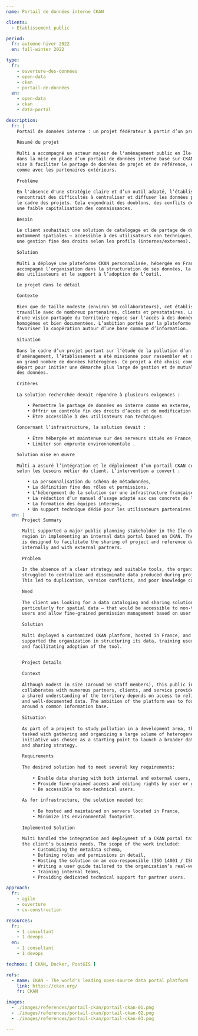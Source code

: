```yaml
---
name: Portail de données interne CKAN

clients: 
  - Etablissement public

period: 
  fr: automne-hiver 2022
  en: fall-winter 2022

type:
  fr:
    - ouverture-des-données
    - open-data
    - ckan
    - portail-de-données
  en:
    - open-data
    - ckan
    - data-portal

description:
  fr: |
    Portail de données interne : un projet fédérateur à partir d’un projet urbain
    
    Résumé du projet
    
    Multi a accompagné un acteur majeur de l'aménagement public en Île-de-France 
    dans la mise en place d’un portail de données interne basé sur CKAN. La plateforme 
    vise à faciliter le partage de données de projet et de référence, en interne 
    comme avec les partenaires extérieurs.
    
    Problème
    
    En l'absence d'une stratégie claire et d’un outil adapté, l’établissement 
    rencontrait des difficultés à centraliser et diffuser les données produites dans 
    le cadre des projets. Cela engendrait des doublons, des conflits de versions et 
    une faible capitalisation des connaissances.
    
    Besoin
    
    Le client souhaitait une solution de catalogage et de partage de données – 
    notamment spatiales – accessible à des utilisateurs non techniques, et permettant 
    une gestion fine des droits selon les profils (internes/externes).
    
    Solution
    
    Multi a déployé une plateforme CKAN personnalisée, hébergée en France, et a 
    accompagné l’organisation dans la structuration de ses données, la formation 
    des utilisateurs et le support à l’adoption de l’outil.

    Le projet dans le détail

    Contexte
    
    Bien que de taille modeste (environ 50 collaborateurs), cet établissement public 
    travaille avec de nombreux partenaires, clients et prestataires. La construction 
    d'une vision partagée du territoire repose sur l'accès à des données fiables, 
    homogènes et bien documentées. L’ambition portée par la plateforme était de 
    favoriser la coopération autour d’une base commune d’information.
    
    Situation
    
    Dans le cadre d’un projet portant sur l’étude de la pollution d’un secteur 
    d’aménagement, l’établissement a été missionné pour rassembler et structurer 
    un grand nombre de données hétérogènes. Ce projet a été choisi comme point de 
    départ pour initier une démarche plus large de gestion et de mutualisation 
    des données.
    
    Critères
    
    La solution recherchée devait répondre à plusieurs exigences :

        • Permettre le partage de données en interne comme en externe,
        • Offrir un contrôle fin des droits d’accès et de modification selon les utilisateurs ou groupes,
        • Être accessible à des utilisateurs non techniques
    
    Concernant l’infrastructure, la solution devait :
    
        • Être hébergée et maintenue sur des serveurs situés en France,
        • Limiter son emprunte environnementale .

    Solution mise en œuvre
    
    Multi a assuré l’intégration et le déploiement d’un portail CKAN configuré 
    selon les besoins métier du client. L’intervention a couvert :

        • La personnalisation du schéma de métadonnées,
        • La définition fine des rôles et permissions,
        • L’hébergement de la solution sur une infrastructure française, éco-responsable (ISO 14001 / ISO 50001) et conforme au RGPD,
        • La rédaction d’un manuel d’usage adapté aux cas concrets de l’organisation,
        • La formation des équipes internes,
        • Un support technique dédié pour les utilisateurs partenaires.
  en: |
      Project Summary

      Multi supported a major public planning stakeholder in the Île-de-France 
      region in implementing an internal data portal based on CKAN. The platform 
      is designed to facilitate the sharing of project and reference data, both 
      internally and with external partners.
      
      Problem
      
      In the absence of a clear strategy and suitable tools, the organization 
      struggled to centralize and disseminate data produced during projects. 
      This led to duplication, version conflicts, and poor knowledge capitalization.
      
      Need
      
      The client was looking for a data cataloging and sharing solution — 
      particularly for spatial data — that would be accessible to non-technical 
      users and allow fine-grained permission management based on user profiles (internal/external).
      
      Solution
      
      Multi deployed a customized CKAN platform, hosted in France, and 
      supported the organization in structuring its data, training users, 
      and facilitating adoption of the tool.

      
      Project Details
      
      Context
      
      Although modest in size (around 50 staff members), this public institution 
      collaborates with numerous partners, clients, and service providers. Building 
      a shared understanding of the territory depends on access to reliable, consistent, 
      and well-documented data. The ambition of the platform was to foster collaboration 
      around a common information base.
      
      Situation
      
      As part of a project to study pollution in a development area, the institution was 
      tasked with gathering and organizing a large volume of heterogeneous data. This 
      initiative was chosen as a starting point to launch a broader data management 
      and sharing strategy.
      
      Requirements
      
      The desired solution had to meet several key requirements:
      
          • Enable data sharing with both internal and external users,
          • Provide fine-grained access and editing rights by user or group,
          • Be accessible to non-technical users.
      
      As for infrastructure, the solution needed to:
      
          • Be hosted and maintained on servers located in France,
          • Minimize its environmental footprint.
      
      Implemented Solution
      
      Multi handled the integration and deployment of a CKAN portal tailored to 
      the client’s business needs. The scope of the work included:
          • Customizing the metadata schema,
          • Defining roles and permissions in detail,
          • Hosting the solution on an eco-responsible (ISO 14001 / ISO 50001), GDPR-compliant French infrastructure,
          • Writing a user guide tailored to the organization’s real-world use cases,
          • Training internal teams,
          • Providing dedicated technical support for partner users.

approach:
  fr: 
    - agile
    - ouverture
    - co-construction

resources:
  fr: 
    - 1 consultant
    - 1 devops
  en: 
    - 1 consultant
    - 1 devops

technos: [ CKAN, Docker, PostGIS ]

refs:
  - name: CKAN - The world's leading open-source data portal platform
    link: https://ckan.org/
    fr: CKAN

images:
  - ./images/references/portail-ckan/portail-ckan-01.png
  - ./images/references/portail-ckan/portail-ckan-02.png
  - ./images/references/portail-ckan/portail-ckan-03.png

---
```

